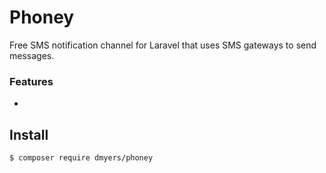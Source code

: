 # Phoney

Free SMS notification channel for Laravel that uses SMS gateways to send messages.

### Features

* 

## Install

```
$ composer require dmyers/phoney
```
